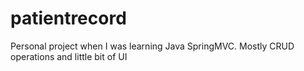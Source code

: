 # patientrecord

Personal project when I was learning Java SpringMVC. Mostly CRUD operations and little bit of UI
